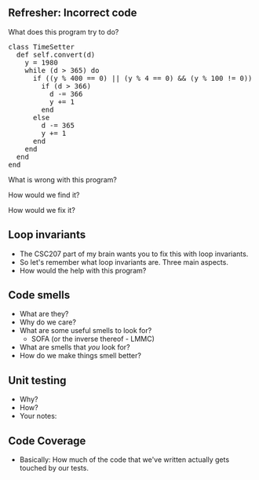 Refresher: Incorrect code
-------------------------

What does this program try to do?

<pre>
class TimeSetter
  def self.convert(d)
    y = 1980
    while (d > 365) do
      if ((y % 400 == 0) || (y % 4 == 0) && (y % 100 != 0))
        if (d > 366)
          d -= 366
          y += 1
        end
      else
        d -= 365
        y += 1
      end
    end
  end
end
</pre>

What is wrong with this program?

How would we find it?

How would we fix it?

Loop invariants
---------------

* The CSC207 part of my brain wants you to fix this with loop invariants.
* So let's remember what loop invariants are.  Three main aspects.
* How would the help with this program?

Code smells
-----------

* What are they?
* Why do we care?
* What are some useful smells to look for?
    * SOFA (or the inverse thereof - LMMC)
* What are smells that *you* look for?
* How do we make things smell better?

Unit testing
------------

* Why?
* How?
* Your notes:

Code Coverage
-------------

* Basically: How much of the code that we've written actually gets touched
  by our tests.
